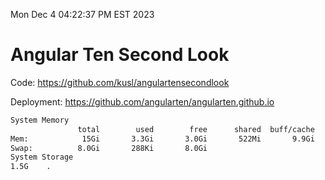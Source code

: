 Mon Dec  4 04:22:37 PM EST 2023

# Angular Ten Second Look

Code: https://github.com/kusl/angulartensecondlook

Deployment: https://github.com/angularten/angularten.github.io

```bash
System Memory
               total        used        free      shared  buff/cache   available
Mem:            15Gi       3.3Gi       3.0Gi       522Mi       9.9Gi        12Gi
Swap:          8.0Gi       288Ki       8.0Gi
System Storage
1.5G	.
```
